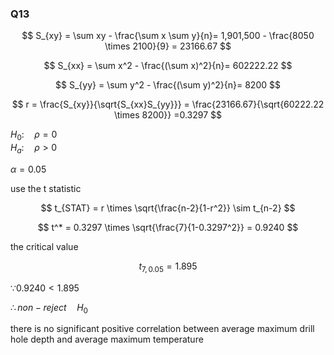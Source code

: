 ### Q13

$$
S_{xy} = \sum xy - \frac{\sum x \sum y}{n}= 1,901,500 - \frac{8050 \times 2100}{9} = 23166.67 
$$

$$
S_{xx} = \sum x^2 - \frac{(\sum x)^2}{n}= 602222.22
$$

$$
S_{yy} = \sum y^2 - \frac{(\sum y)^2}{n}= 8200
$$

$$
r = \frac{S_{xy}}{\sqrt{S_{xx}S_{yy}}} = \frac{23166.67}{\sqrt{60222.22 \times 8200}} =0.3297
$$

$H_0: \quad \rho = 0$  
$H_a: \quad \rho > 0$  

$\alpha = 0.05$  

use the t statistic  

$$
t_{STAT} = r \times \sqrt{\frac{n-2}{1-r^2}} \sim t_{n-2}
$$

$$
t^* = 0.3297 \times \sqrt{\frac{7}{1-0.3297^2}} = 0.9240
$$

the critical value  

$$
t_{7,0.05} = 1.895
$$

$\because 0.9240 < 1.895$  

$\therefore non-reject \quad H_0$  

there is no significant positive correlation between average maximum drill hole depth and average maximum temperature  
